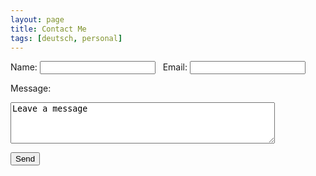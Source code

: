 ```yaml
---
layout: page
title: Contact Me
tags: [deutsch, personal]
---
```


<form action="https://formspree.io/herbert@feutl.com" method="POST">
    <p>Name: <input type="text" name="name" /> &nbsp; Email: <input type="email" name="replyto" /></p>
    <p>Message:</p>
    <p><textarea rows="4" cols="50" name="message">Leave a message</textarea></p>
    <p><input type="submit" value="Send"></p>
    <input type="hidden" name="_subject" value="New submission From blog.feutl.com" />
</form>